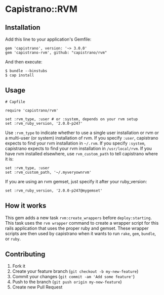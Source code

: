 # Capistrano::RVM

## Installation

Add this line to your application's Gemfile:

    gem 'capistrano', version: '~> 3.0.0'
    gem 'capistrano-rvm', github: "capistrano/rvm"

And then execute:

    $ bundle --binstubs
    $ cap install

## Usage

    # Capfile

    require 'capistrano/rvm'

    set :rvm_type, :user # or :system, depends on your rvm setup
    set :rvm_ruby_version, '2.0.0-p247'

Use `:rvm_type` to indicate whether to use a single user installation or rvm or a multi-user (or system) installation of rvm.  If you specify `:user`, capistrano expects to find your rvm installation in `~/.rvm`.  If you specify `:system`, capistrano expects to find your rvm installation in `/usr/local/rvm`.  If you have rvm installed elsewhere, use `rvm_custom_path` to tell capistrano where it is:

    set :rvm_type, :user
    set :rvm_custom_path, '~/.myveryownrvm'

If you are using an rvm gemset, just specify it after your ruby_version:

    set :rvm_ruby_version, '2.0.0-p247@mygemset'


## How it works
This gem adds a new task `rvm:create_wrappers` before `deploy:starting`.  This task uses the `rvm wrapper` command to create a wrapper script for this rails application that uses the proper ruby and gemset.  These wrapper scripts are then used by capistrano when it wants to run `rake`, `gem`, `bundle`, or `ruby`.

## Contributing

1. Fork it
2. Create your feature branch (`git checkout -b my-new-feature`)
3. Commit your changes (`git commit -am 'Add some feature'`)
4. Push to the branch (`git push origin my-new-feature`)
5. Create new Pull Request

